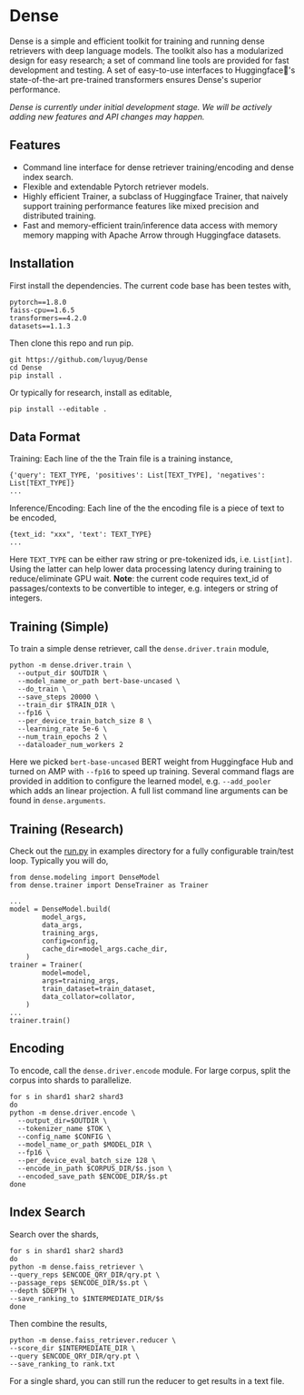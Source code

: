 # Dense
Dense is a simple and efficient toolkit for training and running dense retrievers with deep language models. The toolkit also has a modularized design for easy research; a set of command line tools are provided for fast development and testing. A set of easy-to-use interfaces to Huggingface🤗's state-of-the-art pre-trained transformers ensures Dense's superior performance.

*Dense is currently under initial development stage. We will be actively adding new features and API changes may happen.*

## Features
- Command line interface for dense retriever training/encoding and dense index search.
- Flexible and extendable Pytorch retriever models. 
- Highly efficient Trainer, a subclass of  Huggingface Trainer, that naively support training performance features like mixed precision and distributed training.
- Fast and memory-efficient train/inference data access with memory memory mapping with Apache Arrow through Huggingface datasets.

## Installation
First install the dependencies. The current code base has been testes with,
```
pytorch==1.8.0  
faiss-cpu==1.6.5  
transformers==4.2.0  
datasets==1.1.3
```
Then clone this repo and run pip.
```
git https://github.com/luyug/Dense
cd Dense
pip install .
```
Or typically for research, install as editable,
```
pip install --editable .
```

## Data Format
Training: Each line of the the Train file is a training instance,
```
{'query': TEXT_TYPE, 'positives': List[TEXT_TYPE], 'negatives': List[TEXT_TYPE]}
...
```
Inference/Encoding: Each line of the the encoding file is a piece of text to be encoded,
```
{text_id: "xxx", 'text': TEXT_TYPE}
...
```
Here `TEXT_TYPE` can be either raw string or pre-tokenized ids, i.e. `List[int]`. Using the latter can help lower data processing latency during training to reduce/eliminate GPU wait. **Note**: the current code requires text_id of passages/contexts to be convertible to integer, e.g. integers or string of integers.

## Training (Simple)
To train a simple dense retriever, call the `dense.driver.train` module,
```
python -m dense.driver.train \  
  --output_dir $OUTDIR \  
  --model_name_or_path bert-base-uncased \  
  --do_train \  
  --save_steps 20000 \  
  --train_dir $TRAIN_DIR \
  --fp16 \  
  --per_device_train_batch_size 8 \  
  --learning_rate 5e-6 \  
  --num_train_epochs 2 \  
  --dataloader_num_workers 2
```
Here we picked `bert-base-uncased` BERT weight from Huggingface Hub and turned on AMP with `--fp16` to speed up training. Several command flags are provided in addition to configure the learned model, e.g. `--add_pooler` which adds an linear projection. A full list command line arguments can be found in `dense.arguments`.

## Training (Research)
Check out the [run.py](examples/run.py) in examples directory for a fully configurable train/test loop. Typically you will do,
```
from dense.modeling import DenseModel
from dense.trainer import DenseTrainer as Trainer

...
model = DenseModel.build(
        model_args,
        data_args,
        training_args,
        config=config,
        cache_dir=model_args.cache_dir,
    )
trainer = Trainer(
        model=model,
        args=training_args,
        train_dataset=train_dataset,
        data_collator=collator,
    )
...
trainer.train()
```


## Encoding
To encode, call the `dense.driver.encode` module. For large corpus, split the corpus into shards to parallelize.
```
for s in shard1 shar2 shard3
do
python -m dense.driver.encode \  
  --output_dir=$OUTDIR \  
  --tokenizer_name $TOK \  
  --config_name $CONFIG \  
  --model_name_or_path $MODEL_DIR \  
  --fp16 \  
  --per_device_eval_batch_size 128 \  
  --encode_in_path $CORPUS_DIR/$s.json \  
  --encoded_save_path $ENCODE_DIR/$s.pt
done
```
## Index Search
Search over the shards,
```
for s in shard1 shar2 shard3
do
python -m dense.faiss_retriever \  
--query_reps $ENCODE_QRY_DIR/qry.pt \  
--passage_reps $ENCODE_DIR/$s.pt \  
--depth $DEPTH \  
--save_ranking_to $INTERMEDIATE_DIR/$s
done
```
Then combine the results,
```
python -m dense.faiss_retriever.reducer \  
--score_dir $INTERMEDIATE_DIR \  
--query $ENCODE_QRY_DIR/qry.pt \  
--save_ranking_to rank.txt  
```
For a single shard, you can still run the reducer to get results in a text file.

